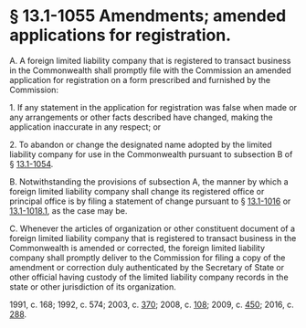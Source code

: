 # § 13.1-1055 Amendments; amended applications for registration.

<p>A. A foreign limited liability company that is registered to transact business in the Commonwealth shall promptly file with the Commission an amended application for registration on a form prescribed and furnished by the Commission:</p><p>1. If any statement in the application for registration was false when made or any arrangements or other facts described have changed, making the application inaccurate in any respect; or</p><p>2. To abandon or change the designated name adopted by the limited liability company for use in the Commonwealth pursuant to subsection B of § <a href='http://law.lis.virginia.gov/vacode/13.1-1054/'>13.1-1054</a>.</p><p>B. Notwithstanding the provisions of subsection A, the manner by which a foreign limited liability company shall change its registered office or principal office is by filing a statement of change pursuant to § <a href='http://law.lis.virginia.gov/vacode/13.1-1016/'>13.1-1016</a> or <a href='http://law.lis.virginia.gov/vacode/13.1-1018.1/'>13.1-1018.1</a>, as the case may be.</p><p>C. Whenever the articles of organization or other constituent document of a foreign limited liability company that is registered to transact business in the Commonwealth is amended or corrected, the foreign limited liability company shall promptly deliver to the Commission for filing a copy of the amendment or correction duly authenticated by the Secretary of State or other official having custody of the limited liability company records in the state or other jurisdiction of its organization.</p><p>1991, c. 168; 1992, c. 574; 2003, c. <a href='http://lis.virginia.gov/cgi-bin/legp604.exe?031+ful+CHAP0370'>370</a>; 2008, c. <a href='http://lis.virginia.gov/cgi-bin/legp604.exe?081+ful+CHAP0108'>108</a>; 2009, c. <a href='http://lis.virginia.gov/cgi-bin/legp604.exe?091+ful+CHAP0450'>450</a>; 2016, c. <a href='http://lis.virginia.gov/cgi-bin/legp604.exe?161+ful+CHAP0288'>288</a>.</p>